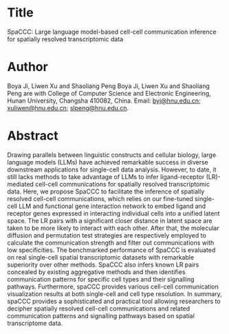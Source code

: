 # Title
SpaCCC: Large language model-based cell-cell communication inference for spatially resolved transcriptomic data
# Author
Boya Ji, Liwen Xu and Shaoliang Peng
Boya Ji, Liwen Xu and Shaoliang Peng are with College of Computer Science and Electronic Engineering, Hunan University, Changsha 410082, China. Email: byj@hnu.edu.cn; xuliwen@hnu.edu.cn; slpeng@hnu.edu.cn.
# Abstract
Drawing parallels between linguistic constructs and cellular biology, large language models (LLMs) have achieved remarkable success in diverse downstream applications for single-cell data analysis. However, to date, it still lacks methods to take advantage of LLMs to infer ligand-receptor (LR)-mediated cell-cell communications for spatially resolved transcriptomic data. Here, we propose SpaCCC to facilitate the inference of spatially resolved cell-cell communications, which relies on our fine-tuned single-cell LLM and functional gene interaction network to embed ligand and receptor genes expressed in interacting individual cells into a unified latent space. The LR pairs with a significant closer distance in latent space are taken to be more likely to interact with each other. After that, the molecular diffusion and permutation test strategies are respectively employed to calculate the communication strength and filter out communications with low specificities. The benchmarked performance of SpaCCC is evaluated on real single-cell spatial transcriptomic datasets with remarkable superiority over other methods. SpaCCC also infers known LR pairs concealed by existing aggregative methods and then identifies communication patterns for specific cell types and their signalling pathways. Furthermore, spaCCC provides various cell-cell communication visualization results at both single-cell and cell type resolution. In summary, spaCCC provides a sophisticated and practical tool allowing researchers to decipher spatially resolved cell-cell communications and related communication patterns and signalling pathways based on spatial transcriptome data.

